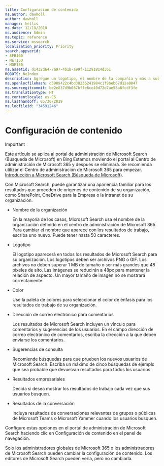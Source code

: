 ```yaml
---
title: Configuración de contenido
ms.author: dawholl
author: dawholl
manager: kellis
ms.date: 12/18/2018
ms.audience: Admin
ms.topic: reference
ms.service: mssearch
localization_priority: Priority
search.appverid:
- BFB160
- MET150
- MOE150
ms.assetid: d1432d64-7a97-4b1b-a99f-11291814d361
ROBOTS: NoIndex
description: Agregue un logotipo, el nombre de la compañía y más a sus resultados de trabajo de Microsoft Search
ms.openlocfilehash: d3989422c4bd38236241984c1f9beb67d12a0847
ms.sourcegitcommit: be2e837d9b087bffe6ce40d72d7ae58a8fcdf3fe
ms.translationtype: HT
ms.contentlocale: es-ES
ms.lasthandoff: 05/30/2019
ms.locfileid: "34591246"
---
```

# <a name="content-settings"></a>Configuración de contenido

> [!IMPORTANT]
> Este artículo se aplica al portal de administración de Microsoft Search (Búsqueda de Microsoft) en Bing Estamos moviendo el portal al Centro de administración de Microsoft 365 y después se eliminará. Se recomienda utilizar el Centro de administración de Microsoft 365 para empezar. [Introducción a Microsoft Search (Búsqueda de Microsoft)](overview-microsoft-search.md).
    
Con Microsoft Search, puede garantizar una apariencia familiar para los resultados que proceden de orígenes de contenido de su organización, como SharePoint, OneDrive para la Empresa o la intranet de su organización. 
  
- Nombre de la organización
    
    En la mayoría de los casos, Microsoft Search usa el nombre de la organización definido en el centro de administración de Microsoft 365. Para cambiar el nombre que aparece con los resultados de trabajo, escriba uno nuevo. Puede tener hasta 50 caracteres.
    
- Logotipo
    
    El logotipo aparecerá en todos los resultados de Microsoft Search para su organización. Los logotipos deben ser archivos PNG o GIF. Los archivos no deben superar 1 MB de tamaño o ser más grandes que 48 píxeles de alto. Las imágenes se reducirán a 48px para mantener la relación de aspecto. Un mayor tamaño de imagen no se mostrará correctamente.
    
- Color
    
    Use la paleta de colores para seleccionar el color de énfasis para los resultados de trabajo de su organización.
    
- Dirección de correo electrónico para comentarios
    
    Los resultados de Microsoft Search incluyen un vínculo para comentarios y sugerencias de los usuarios. En el campo dirección de correo electrónico de comentarios, escriba la dirección a la que deben enviarse los comentarios.
    
- Sugerencias de consulta
    
    Recomiende búsquedas para que prueben los nuevos usuarios de Microsoft Search. Escriba un máximo de cinco búsquedas de ejemplo que sea probable que devuelvan resultados para todos los usuarios.
    
- Resultados empresariales
    
    Decida si desea mostrar los resultados de trabajo cada vez que sus usuarios busquen.
    
- Resultados de la conversación
    
    Incluya resultados de conversaciones relevantes de grupos o públicas de Microsoft Teams o Microsoft Yammer cuando los usuarios busquen.
    
Configure estas opciones en el portal de administración de Microsoft Search haciendo clic en Configuración de contenido en el panel de navegación.
  
Solo los administradores globales de Microsoft 365 o los administradores de Microsoft Search pueden cambiar la configuración de contenido. Los editores de Microsoft Search pueden verla, pero no cambiarla.


